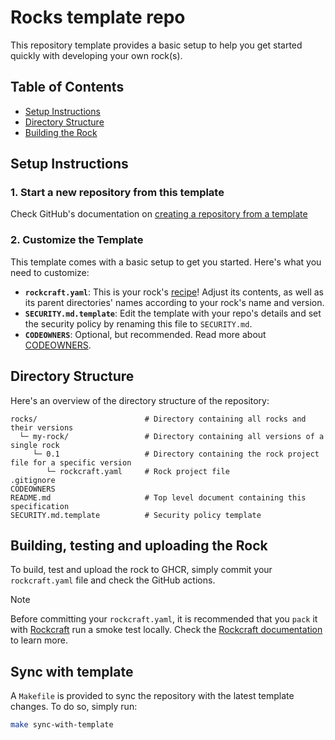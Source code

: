 # Rocks template repo

This repository template provides a basic setup to help you get started quickly with developing your own rock(s).

## Table of Contents
- [Setup Instructions](#setup-instructions)
- [Directory Structure](#directory-structure)
- [Building the Rock](#building-the-rock)

## Setup Instructions

### 1. Start a new repository from this template

Check GitHub's documentation on [creating a repository from a template](https://docs.github.com/en/repositories/creating-and-managing-repositories/creating-a-repository-from-a-template)

### 2. Customize the Template

This template comes with a basic setup to get you started. Here's what you need to customize:

- **`rockcraft.yaml`**: This is your rock's [recipe](https://documentation.ubuntu.com/rockcraft/en/stable/reference/rockcraft.yaml/)! Adjust its contents, as well as its parent directories' names according to your rock's name and version.
- **`SECURITY.md.template`**: Edit the template with your repo's details and set the security policy by renaming this file to `SECURITY.md`.
- **`CODEOWNERS`**: Optional, but recommended. Read more about [CODEOWNERS](https://docs.github.com/en/repositories/managing-your-repositorys-settings-and-features/customizing-your-repository/about-code-owners).

## Directory Structure

Here's an overview of the directory structure of the repository:

```
rocks/                        # Directory containing all rocks and their versions
  └─ my-rock/                 # Directory containing all versions of a single rock
     └─ 0.1                   # Directory containing the rock project file for a specific version
        └─ rockcraft.yaml     # Rock project file
.gitignore
CODEOWNERS                    
README.md                     # Top level document containing this specification
SECURITY.md.template          # Security policy template
```

## Building, testing and uploading the Rock

To build, test and upload the rock to GHCR, simply commit your `rockcraft.yaml`
file and check the GitHub actions.

> [!NOTE]
> Before committing your `rockcraft.yaml`, it is recommended that you `pack` it
> with [Rockcraft](https://snapcraft.io/rockcraft) run a smoke test locally.
> Check the [Rockcraft documentation](https://documentation.ubuntu.com/rockcraft) to learn more.

## Sync with template

A `Makefile` is provided to sync the repository with the latest template changes. To do so, simply run:

```bash
make sync-with-template
```
